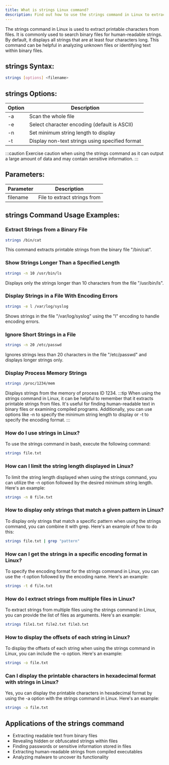 ```yaml
---
title: What is strings Linux command?
description: Find out how to use the strings command in Linux to extract printable characters from files.
---
```


The strings command in Linux is used to extract printable characters from files. It is commonly used to search binary files for human-readable strings. By default, it displays all strings that are at least four characters long. This command can be helpful in analyzing unknown files or identifying text within binary files.

## strings Syntax:
```bash
strings [options] <filename>
```
## strings Options:

| Option | Description                     |
|--------|---------------------------------|
| -a     | Scan the whole file              |
| -e <encoding> | Select character encoding (default is ASCII) |
| -n <minimum> | Set minimum string length to display |
| -t <format> | Display non-text strings using specified format |

:::caution
Exercise caution when using the strings command as it can output a large amount of data and may contain sensitive information.
:::

## Parameters:

| Parameter | Description                |
|-----------|----------------------------|
| filename  | File to extract strings from |
## strings Command Usage Examples:
### Extract Strings from a Binary File
```bash
strings /bin/cat
```
This command extracts printable strings from the binary file "/bin/cat".

### Show Strings Longer Than a Specified Length
```bash
strings -n 10 /usr/bin/ls
```
Displays only the strings longer than 10 characters from the file "/usr/bin/ls".

### Display Strings in a File With Encoding Errors
```bash
strings -e l /var/log/syslog
```
Shows strings in the file "/var/log/syslog" using the "l" encoding to handle encoding errors.

### Ignore Short Strings in a File
```bash
strings -n 20 /etc/passwd
```
Ignores strings less than 20 characters in the file "/etc/passwd" and displays longer strings only.

### Display Process Memory Strings
```bash
strings /proc/1234/mem
```
Displays strings from the memory of process ID 1234.
:::tip
When using the strings command in Linux, it can be helpful to remember that it extracts printable strings from files. It's useful for finding human-readable text in binary files or examining compiled programs. Additionally, you can use options like -n to specify the minimum string length to display or -t to specify the encoding format.
:::

### How do I use strings in Linux?
To use the strings command in bash, execute the following command:
```bash
strings file.txt
```

### How can I limit the string length displayed in Linux?
To limit the string length displayed when using the strings command, you can utilize the -n option followed by the desired minimum string length. Here's an example:
```bash
strings -n 8 file.txt
```

### How to display only strings that match a given pattern in Linux?
To display only strings that match a specific pattern when using the strings command, you can combine it with grep. Here's an example of how to do this:
```bash
strings file.txt | grep "pattern"
```

### How can I get the strings in a specific encoding format in Linux?
To specify the encoding format for the strings command in Linux, you can use the -t option followed by the encoding name. Here's an example:
```bash
strings -t d file.txt
```

### How do I extract strings from multiple files in Linux?
To extract strings from multiple files using the strings command in Linux, you can provide the list of files as arguments. Here's an example:
```bash
strings file1.txt file2.txt file3.txt
```

### How to display the offsets of each string in Linux?
To display the offsets of each string when using the strings command in Linux, you can include the -o option. Here's an example:
```bash
strings -o file.txt
```

### Can I display the printable characters in hexadecimal format with strings in Linux?
Yes, you can display the printable characters in hexadecimal format by using the -a option with the strings command in Linux. Here's an example:
```bash
strings -a file.txt
```
## Applications of the strings command

- Extracting readable text from binary files
- Revealing hidden or obfuscated strings within files
- Finding passwords or sensitive information stored in files
- Extracting human-readable strings from compiled executables
- Analyzing malware to uncover its functionality